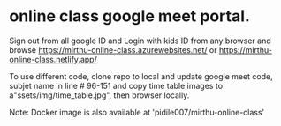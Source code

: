#  online class google meet portal.
Sign out from all google ID and Login with kids ID from any browser and browse https://mirthu-online-class.azurewebsites.net/ or https://mirthu-online-class.netlify.app/

To use different code, clone repo to local and update google meet code, subjet name in line # 96-151 and copy time table images to a"ssets/img/time_table.jpg", then browser locally.

Note: Docker image is also available at 'pidile007/mirthu-online-class'